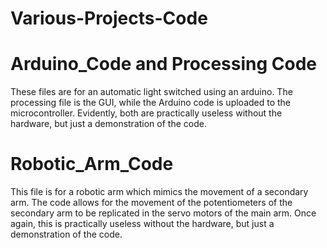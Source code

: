 # Various-Projects-Code

# Arduino_Code and Processing Code

These files are for an automatic light switched using an arduino. The processing file is the GUI, while the Arduino code is uploaded to the microcontroller. Evidently, both are practically useless without the hardware, but just a demonstration of the code.

# Robotic_Arm_Code

This file is for a robotic arm which mimics the movement of a secondary arm. The code allows for the movement of the potentiometers of the secondary arm to be replicated in the servo motors of the main arm. Once again, this is practically useless without the hardware, but just a demonstration of the code.
